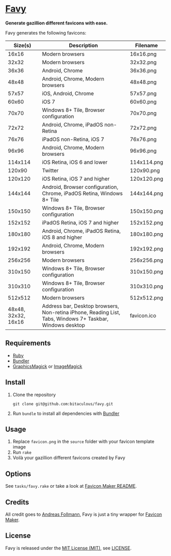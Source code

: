 [Favy]
======

**Generate gazillion different favicons with ease.**

Favy generates the following favicons:

| Size(s)             | Description                                                                                               | Filename     |
| ------------------- | --------------------------------------------------------------------------------------------------------- | ------------ |
| 16x16               | Modern browsers                                                                                           | 16x16.png    |
| 32x32               | Modern browsers                                                                                           | 32x32.png    |
| 36x36               | Android, Chrome                                                                                           | 36x36.png    |
| 48x48               | Android, Chrome, Modern browsers                                                                          | 48x48.png    |
| 57x57               | iOS, Android, Chrome                                                                                      | 57x57.png    |
| 60x60               | iOS 7                                                                                                     | 60x60.png    |
| 70x70               | Windows 8+ Tile, Browser configuration                                                                    | 70x70.png    |
| 72x72               | Android, Chrome, iPadOS non-Retina                                                                        | 72x72.png    |
| 76x76               | iPadOS non-Retina, iOS 7                                                                                  | 76x76.png    |
| 96x96               | Android, Chrome, Modern browsers                                                                          | 96x96.png    |
| 114x114             | iOS Retina, iOS 6 and lower                                                                               | 114x114.png  |
| 120x90              | Twitter                                                                                                   | 120x90.png   |
| 120x120             | iOS Retina, iOS 7 and higher                                                                              | 120x120.png  |
| 144x144             | Android, Browser configuration, Chrome, iPadOS Retina, Windows 8+ Tile                                    | 144x144.png  |
| 150x150             | Windows 8+ Tile, Browser configuration                                                                    | 150x150.png  |
| 152x152             | iPadOS Retina, iOS 7 and higher                                                                           | 152x152.png  |
| 180x180             | Android, Chrome, iPadOS Retina, iOS 8 and higher                                                          | 180x180.png  |
| 192x192             | Android, Chrome, Modern browsers                                                                          | 192x192.png  |
| 256x256             | Modern browsers                                                                                           | 256x256.png  |
| 310x150             | Windows 8+ Tile, Browser configuration                                                                    | 310x150.png  |
| 310x310             | Windows 8+ Tile, Browser configuration                                                                    | 310x310.png  |
| 512x512             | Modern browsers                                                                                           | 512x512.png  |
| 48x48, 32x32, 16x16 | Address bar, Desktop browsers, Non-retina iPhone, Reading List, Tabs, Windows 7+ Taskbar, Windows desktop | favicon.ico  |

Requirements
------------

* [Ruby]
* [Bundler]
* [GraphicsMagick] or [ImageMagick]

Install
-------

1. Clone the repository

    ```shell
    git clone git@github.com:bitaculous/favy.git
    ```

2. Run `bundle` to install all dependencies with [Bundler]

Usage
-----

1. Replace `favicon.png` in the `source` folder with your favicon template image
2. Run `rake`
3. Voilà your gazillion different favicons created by Favy

Options
-------

See `tasks/favy.rake` or take a look at [Favicon Maker README].

Credits
-------

All credit goes to [Andreas Follmann], Favy is just a tiny wrapper for [Favicon Maker].

License
-------

Favy is released under the [MIT License (MIT)], see [LICENSE].

[Andreas Follmann]: https://github.com/follmann "Andreas Follmann"
[Bundler]: http://bundler.io "The best way to manage a Ruby application's gems"
[Favicon Maker]: https://github.com/follmann/favicon_maker "Favicon Maker"
[Favicon Maker README]: https://github.com/follmann/favicon_maker/blob/master/README.md "Favicon Maker README"
[Favy]: https://bitaculous.github.io/favy/ "Generate gazillion different favicon versions with ease."
[GraphicsMagick]: http://www.graphicsmagick.org "GraphicsMagick Image Processing System"
[ImageMagick]: https://imagemagick.org "Convert, Edit, or Compose Bitmap Images"
[LICENSE]: https://raw.githubusercontent.com/bitaculous/favy/master/LICENSE "License"
[MIT License (MIT)]: http://opensource.org/licenses/MIT "The MIT License (MIT)"
[Ruby]: https://www.ruby-lang.org "A dynamic, open source programming language with a focus on simplicity and productivity."
